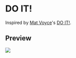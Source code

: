 # DO IT!

Inspired by [Mat Voyce](https://dribbble.com/MatVoyce)'s [DO IT!](https://dribbble.com/shots/15062355-DO-IT).

## Preview

[![](https://i.postimg.cc/8kffVkmS/Screen-Shot-2024-05-07-at-22-30-41.png)](https://postimg.cc/9zVQdhk8)
